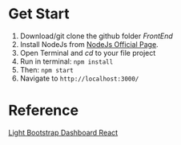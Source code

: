 
# Get Start
1. Download/git clone the github folder *FrontEnd*
2. Install NodeJs from [NodeJs Official Page](https://nodejs.org/en). 
3. Open Terminal and *cd* to your file project
4. Run in terminal: ```npm install```
5. Then: ```npm start```
6. Navigate to `http://localhost:3000/`


# Reference
[Light Bootstrap Dashboard React](http://lbd-react.creative-tim.com/)

